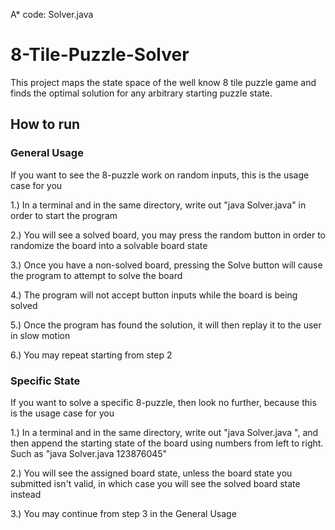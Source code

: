 A* code: Solver.java

# 8-Tile-Puzzle-Solver
This project maps the state space of the well know 8 tile puzzle game and finds the optimal solution for any arbitrary starting puzzle state.

## How to run
### General Usage
If you want to see the 8-puzzle work on random inputs, this is the usage case for you

1.) In a terminal and in the same directory, write out "java Solver.java" in order to start the program

2.) You will see a solved board, you may press the random button in order to randomize the board into a solvable board state

3.) Once you have a non-solved board, pressing the Solve button will cause the program to attempt to solve the board

4.) The program will not accept button inputs while the board is being solved

5.) Once the program has found the solution, it will then replay it to the user in slow motion

6.) You may repeat starting from step 2


### Specific State
If you want to solve a specific 8-puzzle, then look no further, because this is the usage case for you

1.) In a terminal and in the same directory, write out "java Solver.java ", and then append the starting state of the board using numbers from left to right. Such as "java Solver.java 123876045"

2.) You will see the assigned board state, unless the board state you submitted isn't valid, in which case you will see the solved board state instead

3.) You may continue from step 3 in the General Usage

